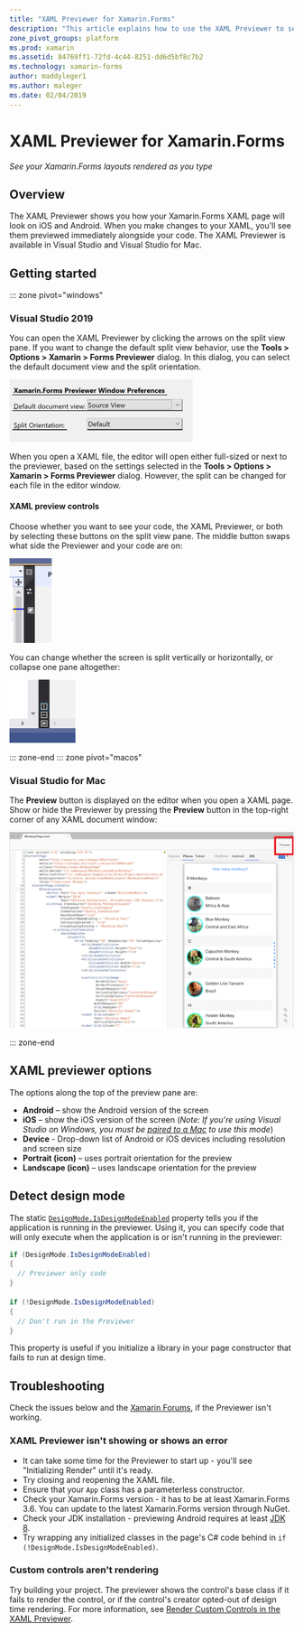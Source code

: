 ```yaml
---
title: "XAML Previewer for Xamarin.Forms"
description: "This article explains how to use the XAML Previewer to see your Xamarin.Forms layouts rendered as you type. The XAML Previewer is available in Visual Studio 2019 and Visual Studio 2019 for Mac."
zone_pivot_groups: platform
ms.prod: xamarin
ms.assetid: 84769ff1-72fd-4c44-8251-dd6d5bf8c7b2
ms.technology: xamarin-forms
author: maddyleger1
ms.author: maleger
ms.date: 02/04/2019
---
```


# XAML Previewer for Xamarin.Forms

_See your Xamarin.Forms layouts rendered as you type_

## Overview

The XAML Previewer shows you how your Xamarin.Forms XAML page will look on iOS and Android. When you make changes to your XAML, you'll see them previewed immediately alongside your code. The XAML Previewer is available in Visual Studio and Visual Studio for Mac.

## Getting started

::: zone pivot="windows"

### Visual Studio 2019

You can open the XAML Previewer by clicking the arrows on the split view pane. If you want to change the default split view behavior, use the **Tools > Options > Xamarin > Forms Previewer** dialog. In this dialog, you can select the default document view and the split orientation.

[![Xamarin.Forms Previewer options in Visual Studio](xaml-previewer-images/xamlp-options-vs-sm.png "Xamarin.Forms Previewer options in Visual Studio")](xaml-previewer-images/xamlp-options-vs-lg.png#lightbox)

When you open a XAML file, the editor will open either full-sized or next to the previewer, based on the settings selected in the **Tools > Options > Xamarin > Forms Previewer** dialog. However, the split can be changed for each file in the editor window.

#### XAML preview controls

Choose whether you want to see your code, the XAML Previewer, or both by selecting these buttons on the split view pane. The middle button swaps what side the Previewer and your code are on:

[![Xamarin.Forms Previewer controls to switch between design, source, and split view in Visual Studio](xaml-previewer-images/xamlp-controls-splitview-vs-sm.png "Xamarin.Forms Previewer controls to switch between design, source, and split view in Visual Studio")](xaml-previewer-images/xamlp-controls-splitview-vs-lg.png#lightbox)

You can change whether the screen is split vertically or horizontally, or collapse one pane altogether:

[![Xamarin.Forms Previewer pane orientation controls in Visual Studio](xaml-previewer-images/xamlp-controls-orientation-vs-sm.png "Xamarin.Forms Previewer pane orientation controls in Visual Studio")](xaml-previewer-images/xamlp-controls-orientation-vs-lg.png#lightbox)

::: zone-end
::: zone pivot="macos"

### Visual Studio for Mac

The **Preview** button is displayed on the editor when you open a XAML page. Show or hide the Previewer by pressing the **Preview** button in the top-right corner of any XAML document window:

[![Xamarin.Forms Previewer in Visual Studio for Mac](xaml-previewer-images/xamlp-list-sml.png "Xamarin.Forms Previewer in Visual Studio for Mac")](xaml-previewer-images/xamlp-list.png#lightbox)

::: zone-end

## XAML previewer options

The options along the top of the preview pane are:

* **Android** – show the Android version of the screen
* **iOS** – show the iOS version of the screen (*Note: If you're using Visual Studio on Windows, you must be [paired to a Mac](~/ios/get-started/installation/windows/connecting-to-mac/index.md) to use this mode*)
* **Device** - Drop-down list of Android or iOS devices including resolution and screen size
* **Portrait (icon)** – uses portrait orientation for the preview
* **Landscape (icon)** – uses landscape orientation for the preview

## Detect design mode

The static [`DesignMode.IsDesignModeEnabled`](xref:Xamarin.Forms.DesignMode.IsDesignModeEnabled) property tells you if the application is running in the previewer. Using it, you can specify code that will only execute when the application is or isn't running in the previewer:

```csharp
if (DesignMode.IsDesignModeEnabled)
{
  // Previewer only code  
}

if (!DesignMode.IsDesignModeEnabled)
{
  // Don't run in the Previewer  
}
```

This property is useful if you initialize a library in your page constructor that fails to run at design time.

## Troubleshooting

Check the issues below and the [Xamarin Forums](https://forums.xamarin.com/categories/xamarin-forms),
if the Previewer isn't working.

### XAML Previewer isn't showing or shows an error

* It can take some time for the Previewer to start up - you'll see "Initializing Render" until it's ready.
* Try closing and reopening the XAML file.
* Ensure that your `App` class has a parameterless constructor.
* Check your Xamarin.Forms version - it has to be at least Xamarin.Forms 3.6. You can update to the latest Xamarin.Forms version through NuGet.
* Check your JDK installation - previewing Android requires at least [JDK 8](https://www.oracle.com/technetwork/java/javase/downloads/index.html).
* Try wrapping any initialized classes in the page's C# code behind in `if (!DesignMode.IsDesignModeEnabled)`.

### Custom controls aren't rendering

Try building your project. The previewer shows the control's base class if it fails to render the control, or if the control's creator opted-out of design time rendering. For more information, see [Render Custom Controls in the XAML Previewer](render-custom-controls.md).
